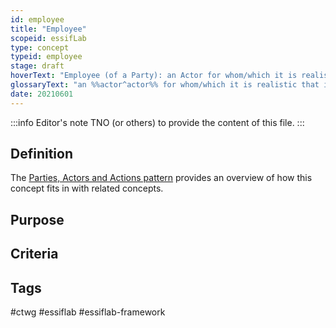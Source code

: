 ```yaml
---
id: employee
title: "Employee"
scopeid: essifLab
type: concept
typeid: employee
stage: draft
hoverText: "Employee (of a Party): an Actor for whom/which it is realistic that it might execute Actions on behalf of that Party (called the Employer of that Actor)."
glossaryText: "an %%actor^actor%% for whom/which it is realistic that it might execute %%actions^action%% on behalf of that %%party^party%% (called the %%employer^employer%% of that %%actor^actor%%)."
date: 20210601
---
```


:::info Editor's note
TNO (or others) to provide the content of this file.
:::

## Definition

The [Parties, Actors and Actions pattern](pattern-party-actor-action) provides an overview of how this concept fits in with related concepts.

## Purpose

## Criteria

## Tags
#ctwg #essiflab #essiflab-framework